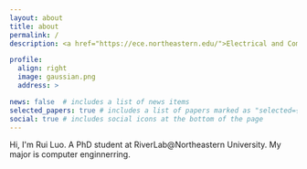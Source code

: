 ```yaml
---
layout: about
title: about
permalink: /
description: <a href="https://ece.northeastern.edu/">Electrical and Computer Engineering Department</a>・<a href="https://www.northeastern.edu/">Northeastern University</a>

profile:
  align: right
  image: gaussian.png
  address: >

news: false  # includes a list of news items
selected_papers: true # includes a list of papers marked as "selected={true}"
social: true # includes social icons at the bottom of the page
---
```


Hi, I'm Rui Luo. A PhD student at RiverLab@Northeastern University. My major is computer enginnerring. 

<!--- Write your biography here. Tell the world about yourself. Link to your favorite [subreddit](http://reddit.com){:target="\_blank"}. You can put a picture in, too. The code is already in, just name your picture `prof_pic.jpg` and put it in the `img/` folder.

Put your address / P.O. box / other info right below your picture. You can also disable any these elements by editing `profile` property of the YAML header of your `_pages/about.md`. Edit `_bibliography/papers.bib` and Jekyll will render your [publications page](/al-folio/publications/) automatically.

Link to your social media connections, too. This theme is set up to use [Font Awesome icons](http://fortawesome.github.io/Font-Awesome/){:target="\_blank"} and [Academicons](https://jpswalsh.github.io/academicons/){:target="\_blank"}, like the ones below. Add your Facebook, Twitter, LinkedIn, Google Scholar, or just disable all of them. --->
